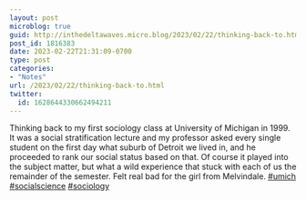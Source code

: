 ```yaml
---
layout: post
microblog: true
guid: http://inthedeltawaves.micro.blog/2023/02/22/thinking-back-to.html
post_id: 1816383
date: 2023-02-22T21:31:09-0700
type: post
categories:
- "Notes"
url: /2023/02/22/thinking-back-to.html
twitter:
  id: 1628644330662494211
---
```

<p>Thinking back to my first sociology class at University of Michigan in 1999. It was a social stratification lecture and my professor asked every single student on the first day what suburb of Detroit we lived in, and he proceeded to rank our social status based on that. Of course it played into the subject matter, but what a wild experience that stuck with each of us the remainder of the semester. Felt real bad for the girl from Melvindale. <a href="https://mastodon.social/tags/umich" class="mention hashtag" rel="tag">#<span>umich</span></a> <a href="https://mastodon.social/tags/socialscience" class="mention hashtag" rel="tag">#<span>socialscience</span></a> <a href="https://mastodon.social/tags/sociology" class="mention hashtag" rel="tag">#<span>sociology</span></a></p>
